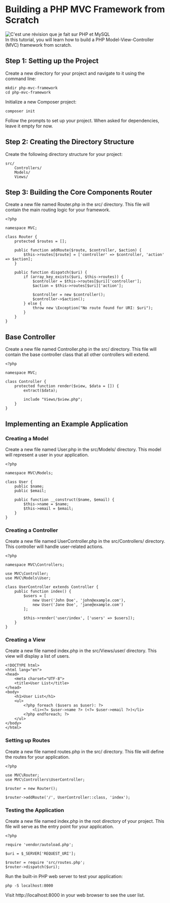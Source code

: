 # Building a PHP MVC Framework from Scratch
![C'est une révision que je fait sur PHP et MySQL](https://myoctocat.com/assets/images/base-octocat.svg)  
In this tutorial, you will learn how to build a PHP Model-View-Controller (MVC) framework from scratch.
## Step 1: Setting up the Project
Create a new directory for your project and navigate to it using the command line:
```
mkdir php-mvc-framework
cd php-mvc-framework
```
Initialize a new Composer project:
```
composer init
```
Follow the prompts to set up your project. When asked for dependencies, leave it empty for now.
## Step 2: Creating the Directory Structure
Create the following directory structure for your project:
```
src/
    Controllers/
    Models/
    Views/
```
## Step 3: Building the Core Components Router
Create a new file named Router.php in the src/ directory. This file will contain the main routing logic for your framework.
```
<?php

namespace MVC;

class Router {
    protected $routes = [];

    public function addRoute($route, $controller, $action) {
        $this->routes[$route] = ['controller' => $controller, 'action' => $action];
    }

    public function dispatch($uri) {
        if (array_key_exists($uri, $this->routes)) {
            $controller = $this->routes[$uri]['controller'];
            $action = $this->routes[$uri]['action'];

            $controller = new $controller();
            $controller->$action();
        } else {
            throw new \Exception("No route found for URI: $uri");
        }
    }
}
```
## Base Controller
Create a new file named Controller.php in the src/ directory. This file will contain the base controller class that all other controllers will extend.
```
<?php

namespace MVC;

class Controller {
    protected function render($view, $data = []) {
        extract($data);

        include "Views/$view.php";
    }
}
```
## Implementing an Example Application
### Creating a Model
Create a new file named User.php in the src/Models/ directory. This model will represent a user in your application.
```
<?php

namespace MVC\Models;

class User {
    public $name;
    public $email;

    public function __construct($name, $email) {
        $this->name = $name;
        $this->email = $email;
    }
}
```
### Creating a Controller
Create a new file named UserController.php in the src/Controllers/ directory. This controller will handle user-related actions.
```
<?php

namespace MVC\Controllers;

use MVC\Controller;
use MVC\Models\User;

class UserController extends Controller {
    public function index() {
        $users = [
            new User('John Doe', 'john@example.com'),
            new User('Jane Doe', 'jane@example.com')
        ];

        $this->render('user/index', ['users' => $users]);
    }
}
```
### Creating a View
Create a new file named index.php in the src/Views/user/ directory. This view will display a list of users.
```
<!DOCTYPE html>
<html lang="en">
<head>
    <meta charset="UTF-8">
    <title>User List</title>
</head>
<body>
    <h1>User List</h1>
    <ul>
        <?php foreach ($users as $user): ?>
            <li><?= $user->name ?> (<?= $user->email ?>)</li>
        <?php endforeach; ?>
    </ul>
</body>
</html>
```
### Setting up Routes
Create a new file named routes.php in the src/ directory. This file will define the routes for your application.
```
<?php

use MVC\Router;
use MVC\Controllers\UserController;

$router = new Router();

$router->addRoute('/', UserController::class, 'index');
```
### Testing the Application
Create a new file named index.php in the root directory of your project. This file will serve as the entry point for your application.
```
<?php

require 'vendor/autoload.php';

$uri = $_SERVER['REQUEST_URI'];

$router = require 'src/routes.php';
$router->dispatch($uri);
``` 
    
Run the built-in PHP web server to test your application:
``` 
php -S localhost:8000
``` 
Visit http://localhost:8000 in your web browser to see the user list.